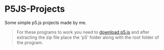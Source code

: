 # P5JS-Projects
Some simple p5.js projects made by me.

> For these programs to work you need to [download p5.js](https://p5js.org/download) and after extracting the zip file place the 'p5' folder along with the root folder of the program.
